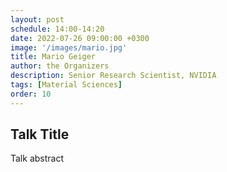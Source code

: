 ```yaml
---
layout: post
schedule: 14:00-14:20
date: 2022-07-26 09:00:00 +0300
image: '/images/mario.jpg'
title: Mario Geiger
author: the Organizers
description: Senior Research Scientist, NVIDIA
tags: [Material Sciences]
order: 10
---
```


## Talk Title
Talk abstract
